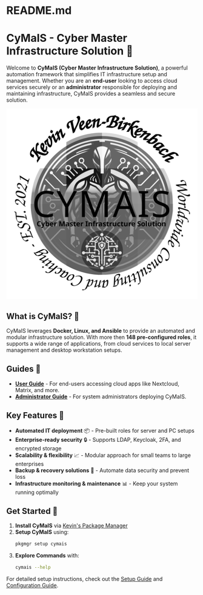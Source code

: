 
# README.md

# CyMaIS - Cyber Master Infrastructure Solution 🚀

Welcome to **CyMaIS (Cyber Master Infrastructure Solution)**, a powerful automation framework that simplifies IT infrastructure setup and management. Whether you are an **end-user** looking to access cloud services securely or an **administrator** responsible for deploying and maintaining infrastructure, CyMaIS provides a seamless and secure solution.

![CyMaIS Logo](assets/img/logo.png)

## What is CyMaIS? 📌
CyMaIS leverages **Docker, Linux, and Ansible** to provide an automated and modular infrastructure solution. With more then **148 pre-configured roles**, it supports a wide range of applications, from cloud services to local server management and desktop workstation setups.

## Guides 📖
- **[User Guide](04_USER_GUIDE.md)** - For end-users accessing cloud apps like Nextcloud, Matrix, and more.
- **[Administrator Guide](06_ADMINISTRATOR_GUIDE.md)** - For system administrators deploying CyMaIS.

## Key Features 🎯
- **Automated IT deployment** 📦 - Pre-built roles for server and PC setups
- **Enterprise-ready security** 🔒 - Supports LDAP, Keycloak, 2FA, and encrypted storage
- **Scalability & flexibility** 📈 - Modular approach for small teams to large enterprises
- **Backup & recovery solutions** 💾 - Automate data security and prevent loss
- **Infrastructure monitoring & maintenance** 📊 - Keep your system running optimally

## Get Started 🚀
1. **Install CyMaIS** via [Kevin's Package Manager](https://github.com/kevinveenbirkenbach/package-manager)
2. **Setup CyMaIS** using:
   ```sh
   pkgmgr setup cymais
   ```
3. **Explore Commands** with:
   ```sh
   cymais --help
   ```

For detailed setup instructions, check out the [Setup Guide](07_SETUP_GUIDE.md) and [Configuration Guide](08_CONFIGURATION.md).
